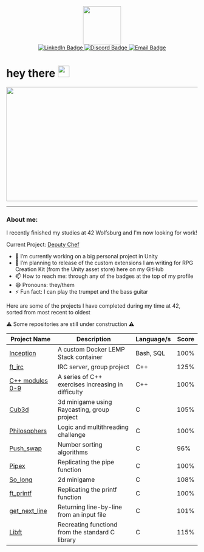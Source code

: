 <!--
**jasperbobasper/jasperbobasper** is a ✨ _special_ ✨ repository because its `README.md` (this file) appears on your GitHub profile.

Here are some ideas to get you started:

- 🔭 I’m currently working on ...
- 🌱 I’m currently learning ...
- 👯 I’m looking to collaborate on ...
- 🤔 I’m looking for help with ...
- 💬 Ask me about ...
- 📫 How to reach me: ...
- 😄 Pronouns: ...
- ⚡ Fun fact: ...
-->

<div id="header" align="center">
  <img src="https://media.giphy.com/media/3o6fIZccObf5LrK7UQ/giphy.gif" width="100"/>
  <div id="badges">
  <a href="https://www.linkedin.com/in/jasper-pfannkuchen" target="_blank">
    <img src="https://img.shields.io/badge/LinkedIn-blue?style=for-the-badge&logo=linkedin&logoColor=white" alt="LinkedIn Badge"/>
  </a>
  <a href="https://discordapp.com/users/416943663227076618" target="_blank">
    <img src="https://img.shields.io/badge/Discord-blueviolet?logo=Discord&logoColor=white&style=for-the-badge" alt="Discord Badge"/>
  </a>
  <a href="mailto: jaspfannkuchen@gmail.com">
    <img src="https://img.shields.io/badge/EMail-red?logo=Gmail&logoColor=white&style=for-the-badge" alt="Email Badge"/>
  </a>
</div>
</div>
<h1>
  hey there
  <img src="https://media.giphy.com/media/1BgsIepcDbmim0ihCZ/giphy.gif" width="30px"/>
</h1>
<div align="center">
  <img src="https://media.giphy.com/media/X4siH54rWRmfovt3wr/giphy.gif" width="600" height="300"/>
</div>

---

### About me: 

I recently finished my studies at 42 Wolfsburg and I'm now looking for work! 

Current Project: <a href="https://github.com/jasperbobasper/deputychef">Deputy Chef</a>

- 🔭 I’m currently working on a big personal project in Unity
- 🌱 I’m planning to release of the custom extensions I am writing for RPG Creation Kit (from the Unity asset store) here on my GitHub 
- 📫 How to reach me: through any of the badges at the top of my profile
- 😄 Pronouns: they/them
- ⚡ Fun fact: I can play the trumpet and the bass guitar

Here are some of the projects I have completed during my time at 42, sorted from most recent to oldest

⚠️ Some repositories are still under construction ⚠️

| Project Name      | Description                                           | Language/s         | Score    |
|-------------------|-------------------------------------------------------|------------------  |----------|
| <a href="https://github.com/jasperbobasper/inception">Inception</a>         | A custom Docker LEMP Stack container                  | Bash, SQL          | 100% |
| <a href="https://github.com/jasperbobasper/ft_irc">ft_irc</a>            | IRC server, group project                             | C++                | 125% |
| <a href="https://github.com/jasperbobasper/CPP">C++ modules 0-9</a>   | A series of C++ exercises increasing in difficulty    | C++                | 100% |
| <a href="https://github.com/jasperbobasper/Cub3d">Cub3d</a>              | 3d minigame using Raycasting, group project           | C                  | 105% |
| <a href="https://github.com/jasperbobasper/Philosophers">Philosophers</a>       | Logic and multithreading challenge                    | C                  | 100% |
| <a href="https://github.com/jasperbobasper/Push_swap">Push_swap</a>          | Number sorting algorithms                             | C                  | 96% |
| <a href="https://github.com/jasperbobasper/Pipex ">Pipex</a>              | Replicating the pipe function                         | C                  | 100% |
| <a href="https://github.com/jasperbobasper/So_long">So_long</a>            | 2d minigame                                           | C                  | 108% |
| <a href="https://github.com/jasperbobasper/ft_printf">ft_printf</a>          | Replicating the printf function                       | C                  | 100% |
| <a href="https://github.com/jasperbobasper/get_next_line ">get_next_line</a>      | Returning line-by-line from an input file             | C                  | 101% |
| <a href="https://github.com/jasperbobasper/libft">Libft</a>              | Recreating functiond from the standard C library      | C                  | 115% |

